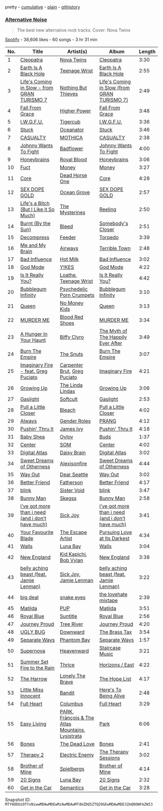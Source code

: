 pretty - [cumulative](/playlists/cumulative/37i9dQZF1DWTBN71pVn2Ej.md) - [plain](/playlists/plain/37i9dQZF1DWTBN71pVn2Ej) - [githistory](https://github.githistory.xyz/mackorone/spotify-playlist-archive/blob/main/playlists/plain/37i9dQZF1DWTBN71pVn2Ej)

### [Alternative Noise](https://open.spotify.com/playlist/37i9dQZF1DWTBN71pVn2Ej)

> The best new alternative rock tracks\. Cover: Nova Twins

[Spotify](https://open.spotify.com/user/spotify) - 38,606 likes - 60 songs - 3 hr 31 min

| No. | Title | Artist(s) | Album | Length |
|---|---|---|---|---|
| 1 | [Cleopatra](https://open.spotify.com/track/1vbu9CQdQQgYHPeqTn8WK0) | [Nova Twins](https://open.spotify.com/artist/7I95CM75shzCjHuTzrepjM) | [Cleopatra](https://open.spotify.com/album/79QALKmJRQgzHWHTutvg5O) | 3:30 |
| 2 | [Earth Is A Black Hole](https://open.spotify.com/track/13a2v5JNOROuvh2MBMWxqb) | [Teenage Wrist](https://open.spotify.com/artist/79HbBkVgOVUuVhuTJ50pIx) | [Earth Is A Black Hole](https://open.spotify.com/album/2mrdThr7I4qOOivf2KSgwD) | 2:55 |
| 3 | [Life's Coming in Slow \- from GRAN TURISMO 7](https://open.spotify.com/track/24SyVpif5eshcNmLKdvOcj) | [Nothing But Thieves](https://open.spotify.com/artist/1kDGbuxWknIKx4FlgWxiSp) | [Life's Coming in Slow \(from GRAN TURISMO 7\)](https://open.spotify.com/album/6SCFmqcXOVneLBo6eks8k1) | 2:49 |
| 4 | [Fall From Grace](https://open.spotify.com/track/5MIHYD2WUOjCNkqOzB7Vi0) | [Higher Power](https://open.spotify.com/artist/6yv0Vd63iiAaW4665Cs9vT) | [Fall From Grace](https://open.spotify.com/album/5hdLUzCRY0TJ9tEzVWtjuG) | 3:48 |
| 5 | [I.W.G.F.U.](https://open.spotify.com/track/6nIsw8hm5Qwna1iwJYTwXc) | [Tigercub](https://open.spotify.com/artist/6ekYAO2D1JkI58CF4uRRqw) | [I.W.G.F.U.](https://open.spotify.com/album/2X8mrYWzbs724f3FEnSUEI) | 3:36 |
| 6 | [Stuck](https://open.spotify.com/track/5hkgZ6ihtsF6IZr0KaYeMd) | [Oceanator](https://open.spotify.com/artist/4XUljLhCjbV8Zc6IX14Yj6) | [Stuck](https://open.spotify.com/album/49SmbwW9P7GYiQUXimkcTJ) | 3:46 |
| 7 | [CASUALTY](https://open.spotify.com/track/3OWxpc6Zguzep0XKWGxDyc) | [MOTHICA](https://open.spotify.com/artist/1JhiIIXT9DWqEU3BYFZwGA) | [CASUALTY](https://open.spotify.com/album/2Ctdbwmab7JKb5ZB8nbT0q) | 2:38 |
| 8 | [Johnny Wants To Fight](https://open.spotify.com/track/7H1ZwfAglRLCUxS4kfLZtT) | [Badflower](https://open.spotify.com/artist/3T55D3LMiygE9eSKFpiAye) | [Johnny Wants To Fight](https://open.spotify.com/album/0BHNYQwg5z73DRT5S4ja67) | 4:00 |
| 9 | [Honeybrains](https://open.spotify.com/track/3OtId2P71K4wGAAJk8QCIR) | [Royal Blood](https://open.spotify.com/artist/2S5hlvw4CMtMGswFtfdK15) | [Honeybrains](https://open.spotify.com/album/2UU1wWCSelmdLWr5OPlyGt) | 3:06 |
| 10 | [Fuct](https://open.spotify.com/track/75yrIKGSnzJxnmNgGqv5nF) | [Money](https://open.spotify.com/artist/2v0x2qsSuy06OiFIo8zX6s) | [Money](https://open.spotify.com/album/2VXqjyaaqRellg8cw99QVy) | 3:27 |
| 11 | [Core](https://open.spotify.com/track/3KQFoQcHhnVwt8x8CFD7Td) | [Dead Horse One](https://open.spotify.com/artist/0CIGn7O0TtfeO2SNeD3rE7) | [Core](https://open.spotify.com/album/3PcIsTBU9umNzP1Ejz3s2g) | 4:28 |
| 12 | [SEX DOPE GOLD](https://open.spotify.com/track/3jxOhd8XKXjNjV84USrER4) | [Ocean Grove](https://open.spotify.com/artist/0AlnGjlLLXglk9hnwErYDU) | [SEX DOPE GOLD](https://open.spotify.com/album/1eu5Cb1GTFJjTGOABSKjsI) | 2:57 |
| 13 | [Life's a Bitch \(But I Like it So Much\)](https://open.spotify.com/track/3pNxB32GZ03zJQ3fmUqsj5) | [The Mysterines](https://open.spotify.com/artist/15QhuBSLfDNECfF8wvxj0M) | [Reeling](https://open.spotify.com/album/1hkGVzxg3aKTSj1B6EMyRh) | 2:50 |
| 14 | [Burnt \(By the Sun\)](https://open.spotify.com/track/0LcU62QpwyqPy0kTylVvkQ) | [Bleed](https://open.spotify.com/artist/15DYcBNS0c6bfsoezOIzT3) | [Somebody's Closer](https://open.spotify.com/album/3TGCf5xW77jYE9JbzM0SiC) | 2:51 |
| 15 | [Decompress](https://open.spotify.com/track/0MjcjSg3l138CERciX7Zry) | [Feeder](https://open.spotify.com/artist/0ZZr6Y49NZWRJc0uCwqpMR) | [Torpedo](https://open.spotify.com/album/6ab3djzDT7OZOeyjOSvubU) | 3:39 |
| 16 | [Me and My Brain](https://open.spotify.com/track/1DDStYLixIqRISehWb3fci) | [Airways](https://open.spotify.com/artist/5fRpvt0RU5UL6YwQekpofE) | [Terrible Town](https://open.spotify.com/album/1L2S1fC7KdAlQCgDH7Jx7J) | 2:48 |
| 17 | [Bad Influence](https://open.spotify.com/track/3rpGgPToTtMU6q8kDLJ4Q8) | [Hot Milk](https://open.spotify.com/artist/1koutXdSFq2PHqtxSWj9tK) | [Bad Influence](https://open.spotify.com/album/3sKp3BIvmMDE5LmKTWqDQ8) | 3:02 |
| 18 | [God Mode](https://open.spotify.com/track/3fKImW78YPG0o8lHYYo21l) | [Y!KES](https://open.spotify.com/artist/269b0NTPChA65Co1lCiMJm) | [God Mode](https://open.spotify.com/album/1GvslqXT34VyeA5kyHN9yK) | 4:22 |
| 19 | [Is It Really You?](https://open.spotify.com/track/4ndmsvcCgLZH2hZwVw8cuJ) | [Loathe](https://open.spotify.com/artist/4G9wSdX0klmoHfjm9i6DLd), [Teenage Wrist](https://open.spotify.com/artist/79HbBkVgOVUuVhuTJ50pIx) | [Is It Really You?](https://open.spotify.com/album/3ECdQKxcDWZGwN4dSBVdoH) | 4:42 |
| 20 | [Bubblegum Infinity](https://open.spotify.com/track/5tJFhreXnGMbEzobeAnHTI) | [Psychedelic Porn Crumpets](https://open.spotify.com/artist/7GRrLcUxwtQLvOpO7OHO80) | [Bubblegum Infinity](https://open.spotify.com/album/1sIkmuMAHX0LDBwDOmr8QE) | 3:10 |
| 21 | [Queen](https://open.spotify.com/track/6FoB7cNbQ28gsKhh24YI4I) | [No Money Kids](https://open.spotify.com/artist/7FhOFt7mORRpbrgHdSeCfF) | [Queen](https://open.spotify.com/album/3ZTodB8gVsIWAzYb6znSl7) | 3:13 |
| 22 | [MURDER ME](https://open.spotify.com/track/7bHnDPNl7KQTtupTppd3oR) | [Blood Red Shoes](https://open.spotify.com/artist/3r6Sk3pYxdJk7MekhBGgMR) | [MURDER ME](https://open.spotify.com/album/6u2wZGyeP9BHs1wYThOCfn) | 3:34 |
| 23 | [A Hunger In Your Haunt](https://open.spotify.com/track/3SCDUKP0PpE3ePJwNDoCyL) | [Biffy Clyro](https://open.spotify.com/artist/1km0R7wy712AzLkA1WjKET) | [The Myth of The Happily Ever After](https://open.spotify.com/album/79TV8acvMeGKGbsBUKvwCI) | 3:49 |
| 24 | [Burn The Empire](https://open.spotify.com/track/48DUNYVEDqSI2hrJtpRnmO) | [The Snuts](https://open.spotify.com/artist/4AzAfQNuAyKOFG4DZMsdAo) | [Burn The Empire](https://open.spotify.com/album/6BgkyzQB8gTalZfDJrxluD) | 3:07 |
| 25 | [Imaginary Fire \- feat\. Greg Puciato](https://open.spotify.com/track/1bqXa1m255ElnYj14xvzll) | [Carpenter Brut](https://open.spotify.com/artist/1l2oLiukA9i5jEtIyNWIEP), [Greg Puciato](https://open.spotify.com/artist/3seAlZdPsUKKveZltRG7wi) | [Imaginary Fire](https://open.spotify.com/album/0ZpAiTmi2EpqUqKYlWkfAx) | 4:21 |
| 26 | [Growing Up](https://open.spotify.com/track/027uWCaOfVFzShwCQoqVjY) | [The Linda Lindas](https://open.spotify.com/artist/13dTrWNNrnZ3AkgNyQNKP5) | [Growing Up](https://open.spotify.com/album/3Ewo9h706OFEl6r4WSuEfa) | 3:06 |
| 27 | [Gaslight](https://open.spotify.com/track/6hc42LuTezXyDwquiPH2uf) | [Softcult](https://open.spotify.com/artist/13pYXGtaLO9d06VrXX4Aw0) | [Gaslight](https://open.spotify.com/album/47aUK3fEcaVMuZsEdEWuLt) | 2:53 |
| 28 | [Pull a Little Closer](https://open.spotify.com/track/0dP6zvd8GGgicv6bYnzBlR) | [Bleach](https://open.spotify.com/artist/6BKGabg962snvdMW6BywXW) | [Pull a Little Closer](https://open.spotify.com/album/4MNPxWdAlcLQWptuduqfDw) | 4:02 |
| 29 | [Always](https://open.spotify.com/track/0ZgyEfWfzDXZL6gA9SAKbU) | [Gender Roles](https://open.spotify.com/artist/62Qr6xBUFiFSOyhR4UKCKf) | [PRANG](https://open.spotify.com/album/59mc4yrw0wJYE1B9QCT2Qn) | 4:12 |
| 30 | [Pushin' Thru It](https://open.spotify.com/track/2zdl37IauOeAFxgJsEFVMo) | [James Ivy](https://open.spotify.com/artist/7t8sK02zmZ9f6e6eJA9oSJ) | [Pushin' Thru It](https://open.spotify.com/album/3ND0sWPefAXkbLUa80Ntdg) | 4:18 |
| 31 | [Baby Shea](https://open.spotify.com/track/1rfPkAinCwapsCXV5KTTGq) | [Ovlov](https://open.spotify.com/artist/2Iy7tZpp5qQudlg5cbcgH8) | [Buds](https://open.spotify.com/album/3aPtrtMapoYJdzVa7Jkc3M) | 1:37 |
| 32 | [Center](https://open.spotify.com/track/7KKLJ8OHLHaUWFjUSzMuYK) | [SOM](https://open.spotify.com/artist/0l5d2oD9unQCRRogw47e2Q) | [Center](https://open.spotify.com/album/0tvQT9SCiGfZjHf7cf56j8) | 4:02 |
| 33 | [Digital Atlas](https://open.spotify.com/track/4DweoPyHETeUjbkUDwHlnl) | [Daisy Brain](https://open.spotify.com/artist/5WuDKeWph4EKsyy9e56Mz4) | [Digital Atlas](https://open.spotify.com/album/3pPp2gMM0o5BK92geIkWa8) | 3:02 |
| 34 | [Sweet Dreams of Otherness](https://open.spotify.com/track/02AtE63KsG9iYLaznzv2aM) | [Alexisonfire](https://open.spotify.com/artist/53RsXctnNmj9oKXvcbvzI2) | [Sweet Dreams of Otherness](https://open.spotify.com/album/5z9liNsv9Mnuhj7HSNWv1g) | 4:44 |
| 35 | [Way Out](https://open.spotify.com/track/7Grwv8rXFa6K9ETV1Sgr4g) | [Dear Seattle](https://open.spotify.com/artist/5gWPNlps947GENk32pRV3S) | [Way Out](https://open.spotify.com/album/6ONvmvNv1ODp0o6vEaMwM7) | 3:02 |
| 36 | [Better Friend](https://open.spotify.com/track/6KfQ8vcjvMH87mrD96WFSC) | [Fatherson](https://open.spotify.com/artist/7DRjM0vtwvKxZYnd9mPaP9) | [Better Friend](https://open.spotify.com/album/75XZVRTJTmmVIpicxZLRuL) | 4:17 |
| 37 | [blink](https://open.spotify.com/track/6cY3rrN8qX0RTLawwiHj6d) | [Sister Void](https://open.spotify.com/artist/3DpwZLxTvFL01VP4qPfRjn) | [blink](https://open.spotify.com/album/0BJ2xtwZ34wq86GS52eYkD) | 3:47 |
| 38 | [Bunny Man](https://open.spotify.com/track/6EBOq3nyD5vfZAHE7sGlaj) | [Skegss](https://open.spotify.com/artist/3SGLeWc7J5Ve0CinAOrb3a) | [Bunny Man](https://open.spotify.com/album/03sH5Msxg1MRYmmXlbUhO2) | 2:58 |
| 39 | [i've got more than i need \(and i don’t have much\)](https://open.spotify.com/track/3kpuZSjSvebrST7m74ImZO) | [Sick Joy](https://open.spotify.com/artist/2KmAhNcPz1C3oz0rS4iMlx) | [i've got more than i need \(and i don’t have much\)](https://open.spotify.com/album/7MrpFQHsePcwjjWRfTsz8d) | 3:41 |
| 40 | [Your Favourite Blade](https://open.spotify.com/track/5Ki3w952P2LC2m2HFbPQTv) | [The Escape Artist](https://open.spotify.com/artist/1wth8NJW8FHh2XtnAGKguk) | [Pursuing Love at Its Darkest](https://open.spotify.com/album/3U2McQehfcjpSKFTvFcUsk) | 4:34 |
| 41 | [Walls](https://open.spotify.com/track/2wCDbkO7n9njUd6RJb6Fmt) | [Luna Bay](https://open.spotify.com/artist/4GxGE6FCYDdHtcDzRL7TYh) | [Walls](https://open.spotify.com/album/5O4Lzcjk9GDqMm59roa3x7) | 3:04 |
| 42 | [New England](https://open.spotify.com/track/6Xc7LinCrQ5qwqVihDXrtr) | [Kid Kapichi](https://open.spotify.com/artist/2iwVdN0Geaw5Sn2Abeh9fB), [Bob Vylan](https://open.spotify.com/artist/6XgIk9Y6qy6JCMZVime6DQ) | [New England](https://open.spotify.com/album/7jSPhpCKF0PXgZ2ntVWSnn) | 3:38 |
| 43 | [belly aching beast \(feat\. Jamie Lenman\)](https://open.spotify.com/track/0z0SfVwuiI26AnrnDZNrto) | [Sick Joy](https://open.spotify.com/artist/2KmAhNcPz1C3oz0rS4iMlx), [Jamie Lenman](https://open.spotify.com/artist/3kAJUCn4swbWxCZXW7cZ6K) | [belly aching beast \(feat\. Jamie Lenman\)](https://open.spotify.com/album/4uSJH3tbQHpYMCi9x599Hq) | 3:22 |
| 44 | [big deal](https://open.spotify.com/track/4GEZ6cKhqcm5IbZsEKwEv3) | [snake eyes](https://open.spotify.com/artist/0wgafapEtlYucTrMZdFb91) | [the lovehate mixtape](https://open.spotify.com/album/0A7duZERSI4xT4SttTCBvj) | 2:39 |
| 45 | [Matilda](https://open.spotify.com/track/0Zkmfw2BDhqY5n2dP8hZAI) | [PUP](https://open.spotify.com/artist/6A7uqgC2N1nUhrCLAytHxN) | [Matilda](https://open.spotify.com/album/21e01B6u3KVo6l2LOFnZxC) | 3:51 |
| 46 | [Royal Blue](https://open.spotify.com/track/3LoCslgbT6Z1hG0ZbrQahG) | [Suntitle](https://open.spotify.com/artist/7zx6ErpT1biAkFwPqGJJXS) | [Royal Blue](https://open.spotify.com/album/2dVUZqatr2wPgg1M8r0DRz) | 2:56 |
| 47 | [Journey Proud](https://open.spotify.com/track/7lZYsbTb3qmsJlZZUXz0KK) | [Tree River](https://open.spotify.com/artist/1FLrUkEcdVbt27IZ3dnTIu) | [Journey Proud](https://open.spotify.com/album/4MthkjXIy91PKMCOdcX7E7) | 4:20 |
| 48 | [UGLY BUG](https://open.spotify.com/track/1ZcDbE8gp4GnmcfVJWdjcs) | [Downward](https://open.spotify.com/artist/4UrucNI79ErkrEjHCbXKxU) | [The Brass Tax](https://open.spotify.com/album/0Gk4iJWdsWeKLW29qk5hzT) | 3:54 |
| 49 | [Separate Ways](https://open.spotify.com/track/2Aj29eavK4DmnduCE8UXsA) | [Phantom Bay](https://open.spotify.com/artist/5WyFLIEQF4woWGUmgfyg7v) | [Separate Ways](https://open.spotify.com/album/2YYRNRiW5C1FZiET3a1UVq) | 1:57 |
| 50 | [Supernova](https://open.spotify.com/track/4qZSCfYTF2sJ2wiuQXYLHO) | [Heavenward](https://open.spotify.com/artist/3iKDeO8yaOiWz7vkeljunk) | [Staircase Music](https://open.spotify.com/album/1kjJ7hY4eqtHNwvAcgEZxt) | 3:21 |
| 51 | [Summer Set Fire to the Rain](https://open.spotify.com/track/4vnPiUc0uJRHnm7vRsrDls) | [Thrice](https://open.spotify.com/artist/3NChzMpu9exTlNPiqUQ2DE) | [Horizons / East](https://open.spotify.com/album/6JLTZPPzQDKjv6zkenbZnc) | 4:22 |
| 52 | [The Harrow](https://open.spotify.com/track/5P2R15i8jhMh4ArbsnRtoY) | [Lonely The Brave](https://open.spotify.com/artist/7Ks1xbMXEQjy9aQObTJdId) | [The Hope List](https://open.spotify.com/album/3ntaoDQyCQ1U9mf2mIIf92) | 4:17 |
| 53 | [Little Miss Innocent](https://open.spotify.com/track/12IZSgW7o6fR37QUIfBA1A) | [Bandit](https://open.spotify.com/artist/0D77POYEzzGCwxFGJjfPop) | [Here's To Being Alive](https://open.spotify.com/album/7yuj8y6ZPVxQUTMJoRRggq) | 2:48 |
| 54 | [Full Heart](https://open.spotify.com/track/1grGsuX1el4X4f0R0M20AF) | [Columbus](https://open.spotify.com/artist/3hyTRrdgrNuAExA3tNS8CA) | [Full Heart](https://open.spotify.com/album/38R1HaSF9323iJt6h1lb7b) | 3:29 |
| 55 | [Easy Living](https://open.spotify.com/track/4GW71Fj6Br2rH6ev9T8f1k) | [PARK](https://open.spotify.com/artist/5pMItVznpNhxltDYviTMsu), [Frànçois & The Atlas Mountains](https://open.spotify.com/artist/1mHTS3stAYCszPZ2PRa8QU), [Lysistrata](https://open.spotify.com/artist/04bDp8VBNHzbTdujiMUuCb) | [Park](https://open.spotify.com/album/5TlXmC4JTP9rrBvQV9O621) | 6:06 |
| 56 | [Bones](https://open.spotify.com/track/0mjdhNsbHL8ZkY9ZlYKqjI) | [The Dead Love](https://open.spotify.com/artist/0G2ShWwCGT5aGubowNDk2N) | [Bones](https://open.spotify.com/album/6PHUR1v2nc0nH5IVfgtZyb) | 2:41 |
| 57 | [Therapy 2](https://open.spotify.com/track/5Xch2bmKG4TBYuKPWIMpMt) | [Electric Enemy](https://open.spotify.com/artist/2N1mByBMykfROrhwRVQV3v) | [The Therapy Sessions](https://open.spotify.com/album/4Ree7F8kKBluzkGcKcFo0P) | 3:02 |
| 58 | [Brother of Mine](https://open.spotify.com/track/03Idtt3AjQG0X7IyoXpuw6) | [Spielbergs](https://open.spotify.com/artist/1PTXobwsxwhjcIajCjV8u4) | [Brother of Mine](https://open.spotify.com/album/4b4WAaunBaI9dRwsTpnbMG) | 4:14 |
| 59 | [20 Signs](https://open.spotify.com/track/6wASObGcDb27c5dvv2wu5F) | [Luna Bay](https://open.spotify.com/artist/4GxGE6FCYDdHtcDzRL7TYh) | [20 Signs](https://open.spotify.com/album/2A8fYB1Ma4Nih3N0lr8SPu) | 2:32 |
| 60 | [Get in the Car](https://open.spotify.com/track/2CWJDVIBBIFQlJvesGdxvP) | [Semantics](https://open.spotify.com/artist/3ulcHuTU6eBcORZBJDhG6m) | [Get in the Car](https://open.spotify.com/album/0wuVKMqNcc5Dzsvs8oNtqM) | 3:28 |

Snapshot ID: `MTY0ODUzOTYxNiwwMDAwMDEwMzAwMDAwMTdmZDQ5ZTQ2OGEwMDAwMDE3ZmQ0OWFmZWI3`